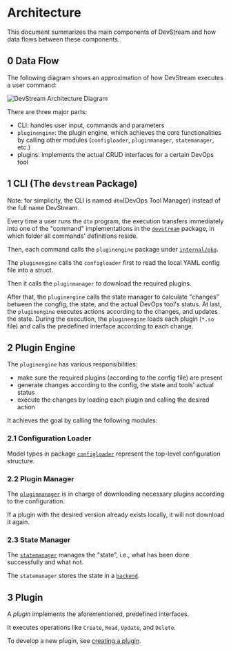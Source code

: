# Architecture

This document summarizes the main components of DevStream and how data flows between these components.

## 0 Data Flow

The following diagram shows an approximation of how DevStream executes a user command:

![DevStream Architecture Diagram](/img/docs/architecture-overview.png)

There are three major parts:

- CLI: handles user input, commands and parameters
- `pluginengine`: the plugin engine, which achieves the core functionalities by calling other modules (`configloader`, `pluginmanager`, `statemanager`, etc.)
- plugins: implements the actual CRUD interfaces for a certain DevOps tool

## 1 CLI (The `devstream` Package)

Note: for simplicity, the CLI is named `dtm`(DevOps Tool Manager) instead of the full name DevStream.

Every time a user runs the `dtm` program, the execution transfers immediately into one of the "command" implementations in the [`devstream`](https://github.com/devstream-io/devstream/tree/main/cmd/devstream) package, in which folder all commands' definitions reside.

Then, each command calls the `pluginengine` package under [`internal/pkg`](https://github.com/devstream-io/devstream/tree/main/internal/pkg/pluginengine).

The `pluginengine` calls the `configloader` first to read the local YAML config file into a struct.

Then it calls the `pluginmanager` to download the required plugins.

After that, the `pluginengine` calls the state manager to calculate "changes" between the congfig, the state, and the actual DevOps tool's status. At last, the `pluginengine` executes actions according to the changes, and updates the state. During the execution, the `pluginengine` loads each plugin (`*.so` file) and calls the predefined interface according to each change.

## 2 Plugin Engine

The `pluginengine` has various responsibilities:

- make sure the required plugins (according to the config file) are present 
- generate changes according to the config, the state and tools' actual status
- execute the changes by loading each plugin and calling the desired action

It achieves the goal by calling the following modules:

### 2.1 Configuration Loader

Model types in package [`configloader`](https://github.com/devstream-io/devstream/blob/main/internal/pkg/configloader/config.go#L19) represent the top-level configuration structure.

### 2.2 Plugin Manager

The [`pluginmanager`](https://github.com/devstream-io/devstream/blob/main/internal/pkg/pluginmanager/manager.go) is in charge of downloading necessary plugins according to the configuration.

If a plugin with the desired version already exists locally, it will not download it again.

### 2.3 State Manager

The [`statemanager`](https://github.com/devstream-io/devstream/blob/main/internal/pkg/statemanager/manager.go) manages the "state", i.e., what has been done successfully and what not.

The `statemanager` stores the state in a [`backend`](https://github.com/devstream-io/devstream/blob/main/internal/pkg/backend/backend.go).

## 3 Plugin

A _plugin_ implements the aforementioned, predefined interfaces.

It executes operations like `Create`, `Read`, `Update`, and `Delete`.

To develop a new plugin, see [creating a plugin](creating-a-plugin).
